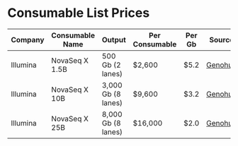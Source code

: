 # Consumable List Prices

| Company  | Consumable Name | Output             | Per Consumable | Per Gb  | Source  |
|----------|-----------------|--------------------|----------------|---------|---------|
| Illumina | NovaSeq X 1.5B  | 500 Gb (2 lanes)   | $2,600         | $5.2    | [Genohub](https://genohub.com/ngs-sequencer/2/illumina-novaseq-x/) |
| Illumina | NovaSeq X 10B   | 3,000 Gb (8 lanes) | $9,600         | $3.2    | [Genohub](https://genohub.com/ngs-sequencer/2/illumina-novaseq-x/) |
| Illumina | NovaSeq X 25B   | 8,000 Gb (8 lanes) | $16,000        | $2.0    | [Genohub](https://genohub.com/ngs-sequencer/2/illumina-novaseq-x/) |


